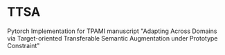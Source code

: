 # TTSA
Pytorch Implementation for TPAMI manuscript "Adapting Across Domains via Target-oriented Transferable Semantic Augmentation under Prototype Constraint"
